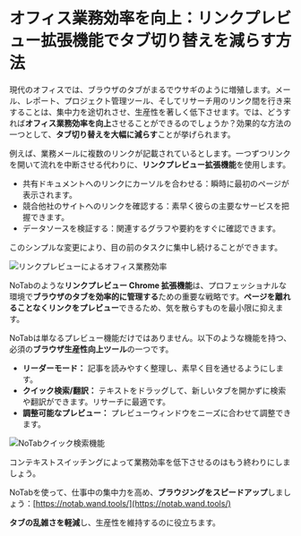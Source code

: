 # オフィス業務効率を向上：リンクプレビュー拡張機能でタブ切り替えを減らす方法

現代のオフィスでは、ブラウザのタブがまるでウサギのように増殖します。メール、レポート、プロジェクト管理ツール、そしてリサーチ用のリンク間を行き来することは、集中力を途切れさせ、生産性を著しく低下させます。では、どうすれば**オフィス業務効率を向上**させることができるのでしょうか？効果的な方法の一つとして、**タブ切り替えを大幅に減らす**ことが挙げられます。

例えば、業務メールに複数のリンクが記載されているとします。一つずつリンクを開いて流れを中断させる代わりに、**リンクプレビュー拡張機能**を使用します。
*   共有ドキュメントへのリンクにカーソルを合わせる：瞬時に最初のページが表示されます。
*   競合他社のサイトへのリンクを確認する：素早く彼らの主要なサービスを把握できます。
*   データソースを検証する：関連するグラフや要約をすぐに確認できます。

このシンプルな変更により、目の前のタスクに集中し続けることができます。

![リンクプレビューによるオフィス業務効率](images/notab1.png)

NoTabのような**リンクプレビュー Chrome 拡張機能**は、プロフェッショナルな環境で**ブラウザのタブを効率的に管理する**ための重要な戦略です。**ページを離れることなくリンクをプレビュー**できるため、気を散らすものを最小限に抑えます。

NoTabは単なるプレビュー機能だけではありません。以下のような機能を持つ、必須の**ブラウザ生産性向上ツール**の一つです。
*   **リーダーモード：** 記事を読みやすく整理し、素早く目を通せるようにします。
*   **クイック検索/翻訳：** テキストをドラッグして、新しいタブを開かずに検索や翻訳ができます。リサーチに最適です。
*   **調整可能なプレビュー：** プレビューウィンドウをニーズに合わせて調整できます。

![NoTabクイック検索機能](images/notab2.png)

コンテキストスイッチングによって業務効率を低下させるのはもう終わりにしましょう。

NoTabを使って、仕事中の集中力を高め、**ブラウジングをスピードアップ**しましょう：[https://notab.wand.tools/](https://notab.wand.tools/)

**タブの乱雑さを軽減**し、生産性を維持するのに役立ちます。
